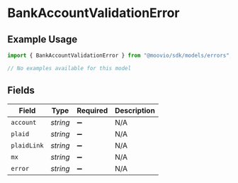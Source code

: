 # BankAccountValidationError

## Example Usage

```typescript
import { BankAccountValidationError } from "@moovio/sdk/models/errors";

// No examples available for this model
```

## Fields

| Field              | Type               | Required           | Description        |
| ------------------ | ------------------ | ------------------ | ------------------ |
| `account`          | *string*           | :heavy_minus_sign: | N/A                |
| `plaid`            | *string*           | :heavy_minus_sign: | N/A                |
| `plaidLink`        | *string*           | :heavy_minus_sign: | N/A                |
| `mx`               | *string*           | :heavy_minus_sign: | N/A                |
| `error`            | *string*           | :heavy_minus_sign: | N/A                |